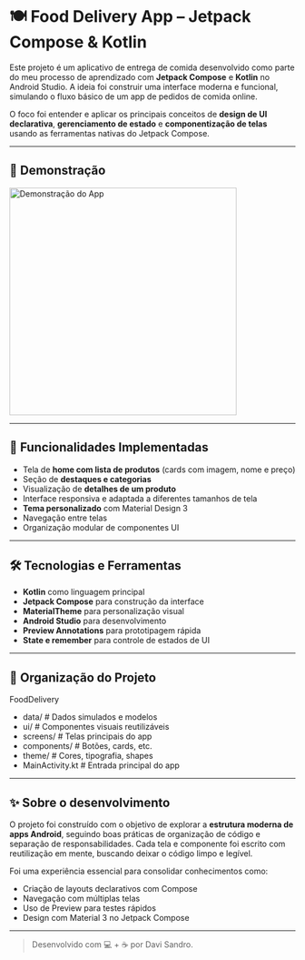 # 🍽️ Food Delivery App – Jetpack Compose & Kotlin

Este projeto é um aplicativo de entrega de comida desenvolvido como parte do meu processo de aprendizado com **Jetpack Compose** e **Kotlin** no Android Studio. A ideia foi construir uma interface moderna e funcional, simulando o fluxo básico de um app de pedidos de comida online.

O foco foi entender e aplicar os principais conceitos de **design de UI declarativa**, **gerenciamento de estado** e **componentização de telas** usando as ferramentas nativas do Jetpack Compose.

---

## 🚀 Demonstração

<img src="/illustrations/demo.gif" alt="Demonstração do App" width="400"/>

---

## 🧩 Funcionalidades Implementadas

- Tela de **home com lista de produtos** (cards com imagem, nome e preço)
- Seção de **destaques e categorias**
- Visualização de **detalhes de um produto**
- Interface responsiva e adaptada a diferentes tamanhos de tela
- **Tema personalizado** com Material Design 3
- Navegação entre telas
- Organização modular de componentes UI

---

## 🛠️ Tecnologias e Ferramentas

- **Kotlin** como linguagem principal
- **Jetpack Compose** para construção da interface
- **MaterialTheme** para personalização visual
- **Android Studio** para desenvolvimento
- **Preview Annotations** para prototipagem rápida
- **State e remember** para controle de estados de UI

---

## 📂 Organização do Projeto
FoodDelivery
- data/ # Dados simulados e modelos
- ui/ # Componentes visuais reutilizáveis
- screens/ # Telas principais do app
- components/ # Botões, cards, etc.
- theme/ # Cores, tipografia, shapes
- MainActivity.kt # Entrada principal do app

---

## ✨ Sobre o desenvolvimento

O projeto foi construído com o objetivo de explorar a **estrutura moderna de apps Android**, seguindo boas práticas de organização de código e separação de responsabilidades. Cada tela e componente foi escrito com reutilização em mente, buscando deixar o código limpo e legível.

Foi uma experiência essencial para consolidar conhecimentos como:

- Criação de layouts declarativos com Compose
- Navegação com múltiplas telas
- Uso de Preview para testes rápidos
- Design com Material 3 no Jetpack Compose

---

> Desenvolvido com 💻 + ☕ por Davi Sandro.
